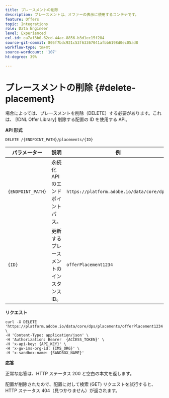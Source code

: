 ```yaml
---
title: プレースメントの削除
description: プレースメントは、オファーの表示に使用するコンテナです。
feature: Offers
topic: Integrations
role: Data Engineer
level: Experienced
exl-id: ca7af3b0-62cd-44ac-8856-b3d1ec15f284
source-git-commit: 805f7bdc921c53f63367041afbb6198d0ec05ad8
workflow-type: tm+mt
source-wordcount: '107'
ht-degree: 39%

---
```


# プレースメントの削除 {#delete-placement}

場合によっては、プレースメントを削除（DELETE）する必要があります。これは、 [!DNL Offer Library] 削除する配置の ID を使用する API。

**API 形式**

```http
DELETE /{ENDPOINT_PATH}/placements/{ID}
```

| パラメーター | 説明 | 例 |
| --------- | ----------- | ------- |
| `{ENDPOINT_PATH}` | 永続化 API のエンドポイントパス。 | `https://platform.adobe.io/data/core/dps/` |
| `{ID}` | 更新するプレースメントのインスタンス ID。 | `offerPlacement1234` |

**リクエスト**

```shell
curl -X DELETE 'https://platform.adobe.io/data/core/dps/placements/offerPlacement1234' \
-H 'Content-Type: application/json' \
-H 'Authorization: Bearer  {ACCESS_TOKEN}' \
-H 'x-api-key: {API_KEY}' \
-H 'x-gw-ims-org-id: {IMS_ORG}' \
-H 'x-sandbox-name: {SANDBOX_NAME}'
```

**応答**

正常な応答は、HTTP ステータス 200 と空白の本文を返します。

配置が削除されたので、配置に対して検索 (GET) リクエストを試行すると、HTTP ステータス 404（見つかりません）が返されます。
